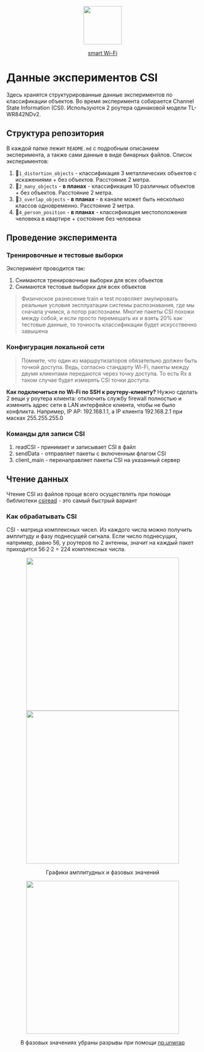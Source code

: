 <p align="center">
  <img src="https://user-images.githubusercontent.com/61945327/201778301-35453c31-6ec7-4b2e-9884-297e940cb0eb.png" height="100">
</p>

<p align="center">
  <a href="https://github.com/maksimio/smartwifi">smart Wi-Fi</a>
</p>

# Данные экспериментов CSI
Здесь хранятся структурированные данные экспериментов по классификации объектов. Во время эксперимента собирается Channel State Information (CSI). Используются 2 роутера одинаковой модели TL-WR842NDv2.

## Структура репозитория
В каждой папке лежит `README.md` с подробным описанием эксперимента, а также сами данные в виде бинарных файлов. Список экспериментов:

1. 📗`1_distortion_objects` - классификация 3 металлических объектов с искажениями + без объектов. Расстояние 2 метра.
2. 📕`2_many_objects` - __в планах__ - классификация 10 различных объектов + без объектов. Расстояние 2 метра.
3. 📕`3_overlap_objects` - __в планах__ - в канале может быть несколько классов одновременно. Расстояние 2 метра.
4. 📕`4_person_position` - __в планах__ - классификация местоположения человека в квартире + состояние без человека

## Проведение эксперимента

### Тренировочные и тестовые выборки
Эксперимент проводится так:
1. Снимаются тренировочные выборки для всех объектов
2. Снимаются тестовые выборки для всех объектов

> Физическое разнесение train и test позволяет эмулировать реальные условия эксплуатации системы распознавания, где мы сначала учимся, а потор распознаем. Многие пакеты CSI похожи между собой, и если просто перемешать их и взять 20% как тестовые данные, то точность классификации будет искусственно завышена

### Конфигурация локальной сети
> Помните, что один из маршрутизаторов обязательно должен быть точкой доступа. Ведь, согласно стандарту Wi-Fi, пакеты между двумя клиентами передаются через точку доступа. То есть Rx в таком случае будет измерять CSI точки доступа.

**Как подключиться по Wi-Fi по SSH к роутеру-клиенту?** Нужно сделать 2 вещи у роутера клиента: отключить службу firewall полностью и изменить адрес сети в LAN интерфейсе клиента, чтобы не было конфликта. Например, IP AP: 192.168.1.1, а IP клиента 192.168.2.1 при масках 255.255.255.0

### Команды для записи CSI
1. readCSI - принимает и записывает CSI в файл
2. sendData - отправляет пакеты с включенным флагом CSI
3. client_main - перенаправляет пакеты CSI на указанный сервер

## Чтение данных
Чтение CSI из файлов проще всего осуществлять при помощи библиотеки [csiread](https://github.com/citysu/csiread) - это самый быстрый вариант

### Как обрабатывать CSI
CSI - матрица комплексных чисел. Из каждого числа можно получить амплитуду и фазу поднесущей сигнала. Если число поднесущих, например, равно 56, у роутеров по 2 антенны, значит на каждый пакет приходится 56·2·2 = 224 комплексных числа.

<p align="center">
  <img src="https://user-images.githubusercontent.com/61945327/201776481-35438104-9964-44bc-a687-be6e21cc9881.png" width="400">
  <img src="https://user-images.githubusercontent.com/61945327/201776716-0e92a154-9c2c-4b8d-816d-9227fe8621cb.png" width="400">
</p>

<p align="center">
  Графики амплитудных и фазовых значений
</p>

<p align="center">
  <img src="https://user-images.githubusercontent.com/61945327/201777117-1227ec35-ce15-432d-b041-d6902d1f2646.png" width="400">
</p>

<p align="center">
  В фазовых значениях убраны разрывы при помощи <a href="https://numpy.org/doc/stable/reference/generated/numpy.unwrap.html">np.unwrap</a>
</p>
